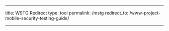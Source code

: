 ---

title: WSTG Redirect
type: tool
permalink: /mstg
redirect_to: /www-project-mobile-security-testing-guide/

---